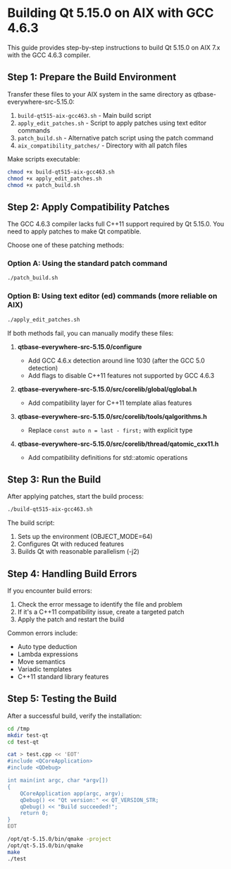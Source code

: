 # Building Qt 5.15.0 on AIX with GCC 4.6.3

This guide provides step-by-step instructions to build Qt 5.15.0 on AIX 7.x with the GCC 4.6.3 compiler.

## Step 1: Prepare the Build Environment

Transfer these files to your AIX system in the same directory as qtbase-everywhere-src-5.15.0:

1. `build-qt515-aix-gcc463.sh` - Main build script
2. `apply_edit_patches.sh` - Script to apply patches using text editor commands
3. `patch_build.sh` - Alternative patch script using the patch command
4. `aix_compatibility_patches/` - Directory with all patch files

Make scripts executable:
```bash
chmod +x build-qt515-aix-gcc463.sh
chmod +x apply_edit_patches.sh
chmod +x patch_build.sh
```

## Step 2: Apply Compatibility Patches

The GCC 4.6.3 compiler lacks full C++11 support required by Qt 5.15.0. You need to apply patches to make Qt compatible.

Choose one of these patching methods:

### Option A: Using the standard patch command
```bash
./patch_build.sh
```

### Option B: Using text editor (ed) commands (more reliable on AIX)
```bash
./apply_edit_patches.sh
```

If both methods fail, you can manually modify these files:

1. **qtbase-everywhere-src-5.15.0/configure**
   - Add GCC 4.6.x detection around line 1030 (after the GCC 5.0 detection)
   - Add flags to disable C++11 features not supported by GCC 4.6.3

2. **qtbase-everywhere-src-5.15.0/src/corelib/global/qglobal.h**
   - Add compatibility layer for C++11 template alias features

3. **qtbase-everywhere-src-5.15.0/src/corelib/tools/qalgorithms.h**
   - Replace `const auto n = last - first;` with explicit type

4. **qtbase-everywhere-src-5.15.0/src/corelib/thread/qatomic_cxx11.h**
   - Add compatibility definitions for std::atomic operations

## Step 3: Run the Build

After applying patches, start the build process:

```bash
./build-qt515-aix-gcc463.sh
```

The build script:
1. Sets up the environment (OBJECT_MODE=64)
2. Configures Qt with reduced features
3. Builds Qt with reasonable parallelism (-j2)

## Step 4: Handling Build Errors

If you encounter build errors:

1. Check the error message to identify the file and problem
2. If it's a C++11 compatibility issue, create a targeted patch
3. Apply the patch and restart the build

Common errors include:
- Auto type deduction
- Lambda expressions
- Move semantics
- Variadic templates
- C++11 standard library features

## Step 5: Testing the Build

After a successful build, verify the installation:

```bash
cd /tmp
mkdir test-qt
cd test-qt

cat > test.cpp << 'EOT'
#include <QCoreApplication>
#include <QDebug>

int main(int argc, char *argv[])
{
    QCoreApplication app(argc, argv);
    qDebug() << "Qt version:" << QT_VERSION_STR;
    qDebug() << "Build succeeded!";
    return 0;
}
EOT

/opt/qt-5.15.0/bin/qmake -project
/opt/qt-5.15.0/bin/qmake
make
./test
```
